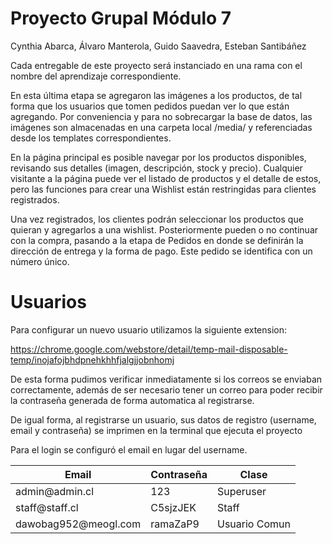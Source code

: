 #  Proyecto Grupal Módulo 7

Cynthia Abarca, Álvaro Manterola, Guido Saavedra, Esteban Santibáñez

Cada entregable de este proyecto será instanciado en una rama con el nombre del aprendizaje correspondiente.

En esta última etapa se agregaron las imágenes a los productos, de tal forma que los usuarios que tomen pedidos puedan ver lo que están agregando. Por conveniencia y para no sobrecargar la base de datos, las imágenes son almacenadas en una carpeta local /media/ y referenciadas desde los templates correspondientes.

En la página principal es posible navegar por los productos disponibles, revisando sus detalles (imagen, descripción, stock y precio). Cualquier visitante a la página puede ver el listado de productos y el detalle de estos, pero las funciones para crear una Wishlist están restringidas para clientes registrados.

Una vez registrados, los clientes podrán seleccionar los productos que quieran y agregarlos a una wishlist. Posteriormente pueden o no continuar con la compra, pasando a la etapa de Pedidos en donde se definirán la dirección de entrega y la forma de pago. Este pedido se identifica con un número único.


# Usuarios

Para configurar un nuevo usuario utilizamos la siguiente extension:

https://chrome.google.com/webstore/detail/temp-mail-disposable-temp/inojafojbhdpnehkhhfjalgjjobnhomj
 

De esta forma pudimos verificar inmediatamente si los correos se enviaban correctamente, además de ser necesario tener un correo para
poder recibir la contraseña generada de forma automatica al registrarse.

De igual forma, al registrarse un usuario, sus datos de registro (username, email y contraseña) se imprimen en la terminal que ejecuta el proyecto

Para el login se configuró el email en lugar del username.

<table>
    <thead>
          <th>Email</th>
          <th>Contraseña</th>
          <th>Clase</th>
    </thead>
    <tbody>
          <tr>
            <td>admin@admin.cl</td>
            <td>123</td>
            <td>Superuser</td>
          </tr>
          <tr>
            <td>staff@staff.cl</td>
            <td>C5sjzJEK</td>
            <td>Staff</td>
          </tr>
          <tr>
            <td>dawobag952@meogl.com</td>
            <td>ramaZaP9</td>
            <td>Usuario Comun</td>
          </tr>
    </tbody>
</table>
